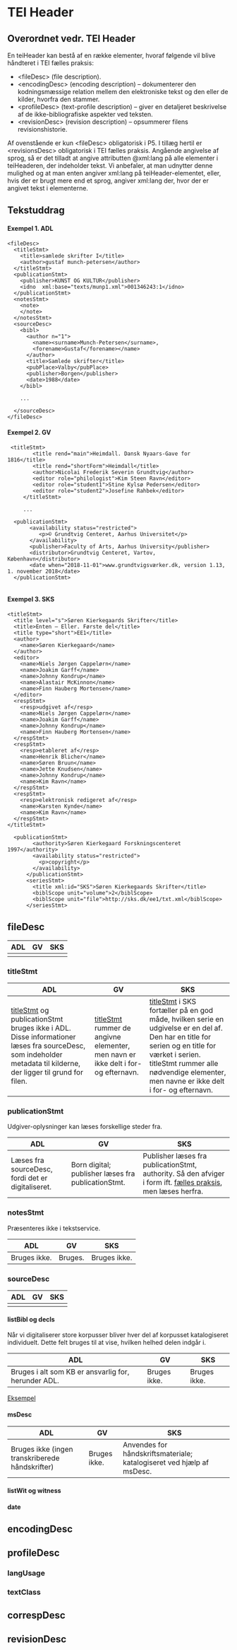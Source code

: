 # TEI Header

## Overordnet vedr. TEI Header
En teiHeader kan bestå af en række elementer, hvoraf følgende vil blive håndteret i TEI fælles praksis:  
*	\<fileDesc\> (file description).
*	\<encodingDesc\> (encoding description) – dokumenterer den kodningsmæssige relation mellem den elektroniske tekst og den eller de kilder, hvorfra den stammer.
*	\<profileDesc\> (text-profile description) – giver en detaljeret beskrivelse af de ikke-bibliografiske aspekter ved teksten. 
*	\<revisionDesc\> (revision description) – opsummerer filens revisionshistorie.

Af ovenstående er kun \<fileDesc\> obligatorisk i P5. I tillæg hertil er \<revisionsDesc\> obligatorisk i TEI fælles praksis. Angående angivelse af sprog, så er det tilladt at angive attributten @xml:lang på alle elementer i teiHeaderen, der indeholder tekst. Vi anbefaler, at man udnytter denne mulighed og at man enten angiver xml:lang på teiHeader-elementet, eller, hvis der er brugt mere end et sprog, angiver xml:lang der, hvor der er angivet tekst i elementerne. 

## Tekstuddrag

#### Exempel 1. ADL
```
<fileDesc>
  <titleStmt>
    <title>samlede skrifter I</title>
    <author>gustaf munch-petersen</author>
  </titleStmt>
  <publicationStmt>
    <publisher>KUNST OG KULTUR</publisher>
    <idno  xml:base="texts/munp1.xml">001346243:1</idno>
  </publicationStmt>
  <notesStmt>
    <note>
    </note>
  </notesStmt>
  <sourceDesc>
    <bibl>
      <author n="1">
        <name><surname>Munch-Petersen</surname>, 
        <forename>Gustaf</forename></name>
      </author>
      <title>Samlede skrifter</title>
      <pubPlace>Valby</pubPlace>
      <publisher>Borgen</publisher>
      <date>1988</date>
    </bibl>

    ...
    
  </sourceDesc>
</fileDesc>

```

#### Exempel 2. GV
```
 <titleStmt>
        <title rend="main">Heimdall. Dansk Nyaars-Gave for 1816</title>
        <title rend="shortForm">Heimdall</title>
        <author>Nicolai Frederik Severin Grundtvig</author>
        <editor role="philologist">Kim Steen Ravn</editor>
        <editor role="student1">Stine Kylsø Pedersen</editor>
        <editor role="student2">Josefine Rahbek</editor>
     </titleStmt>
	 
	 ...
	 
  <publicationStmt>
       <availability status="restricted">
          <p>© Grundtvig Centeret, Aarhus Universitet</p>
       </availability>
       <publisher>Faculty of Arts, Aarhus University</publisher>
       <distributor>Grundtvig Centeret, Vartov, København</distributor>
       <date when="2018-11-01">www.grundtvigsværker.dk, version 1.13, 1. november 2018</date>
  </publicationStmt>
	 
```

#### Exempel 3. SKS
```
<titleStmt>
  <title level="s">Søren Kierkegaards Skrifter</title>
  <title>Enten – Eller. Første del</title>
  <title type="short">EE1</title>
  <author>
    <name>Søren Kierkegaard</name>
  </author>
  <editor>
    <name>Niels Jørgen Cappelørn</name>
    <name>Joakim Garff</name>
    <name>Johnny Kondrup</name>
    <name>Alastair McKinnon</name>
    <name>Finn Hauberg Mortensen</name>
  </editor>
  <respStmt>
    <resp>udgivet af</resp>
    <name>Niels Jørgen Cappelørn</name>
    <name>Joakim Garff</name>
    <name>Johnny Kondrup</name>
    <name>Finn Hauberg Mortensen</name>
  </respStmt>
  <respStmt>
    <resp>etableret af</resp>
    <name>Henrik Blicher</name>
    <name>Søren Bruun</name>
    <name>Jette Knudsen</name>
    <name>Johnny Kondrup</name>
    <name>Kim Ravn</name>
  </respStmt>
  <respStmt>
    <resp>elektronisk redigeret af</resp>
    <name>Karsten Kynde</name>
    <name>Kim Ravn</name>
  </respStmt>
</titleStmt>

  <publicationStmt>
        <authority>Søren Kierkegaard Forskningscenteret 1997</authority>
        <availability status="restricted">
          <p>copyright</p>
        </availability>
      </publicationStmt>
      <seriesStmt>
        <title xml:id="SKS">Søren Kierkegaards Skrifter</title>
        <biblScope unit="volume">2</biblScope>
        <biblScope unit="file">http://sks.dk/ee1/txt.xml</biblScope>
      </seriesStmt>

```



## fileDesc
| ADL | GV | SKS |
|-----|----|-----|
|     |    |     |

### titleStmt

| ADL | GV | SKS |
|-----|----|-----|
| [titleStmt](#exempel-1-adl) og publicationStmt bruges ikke i ADL. Disse informationer læses fra sourceDesc, som indeholder metadata til kilderne, der ligger til grund for filen.   | [titleStmt](#exempel-2-gv) rummer de angivne elementer, men navn er ikke delt i for- og efternavn.   | [titleStmt](#exempel-3-sks) i SKS fortæller på en god måde, hvilken serie en udgivelse er en del af. Den har en title for serien og en title for værket i serien. titleStmt rummer alle nødvendige elementer, men navne er ikke delt i for- og efternavn.    |



### publicationStmt
Udgiver-oplysninger kan læses forskellige steder fra.

| ADL | GV | SKS |
|-----|----|-----|
|Læses fra sourceDesc, fordi det er digitaliseret.     |Born digital; publisher læses fra publicationStmt.    |Publisher læses fra publicationStmt, authority. Så den afviger i form ift. [fælles praksis](TEI.md#222-publicationstmt), men læses herfra.    |


### notesStmt
Præsenteres ikke i tekstservice.

| ADL | GV | SKS |
|-----|----|-----|
|Bruges ikke.     |Bruges.    |Bruges ikke.     |


### sourceDesc
| ADL | GV | SKS |
|-----|----|-----|
|     |    |     |

#### listBibl og decls
Når vi digitaliserer store korpusser bliver hver del af korpusset katalogiseret individuelt. Dette felt bruges til at vise, hvilken helhed delen indgår i.

| ADL | GV | SKS |
|-----|----|-----|
|Bruges i alt som KB er ansvarlig for, herunder ADL.     |Bruges ikke.    |Bruges ikke.     |

[Eksempel](../work-metadata.md)

#### msDesc
| ADL | GV | SKS |
|-----|----|-----|
|Bruges ikke (ingen transkriberede håndskrifter)     |Bruges ikke.    |Anvendes for håndskriftsmateriale; katalogiseret ved hjælp af msDesc.     |

#### listWit og witness

#### date

## encodingDesc

## profileDesc

### langUsage

### textClass

## correspDesc

## revisionDesc



